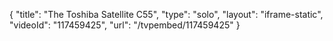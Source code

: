 {
    "title": "The Toshiba Satellite C55",
    "type": "solo",
    "layout": "iframe-static",
    "videoId": "117459425",
    "url": "\/tvpembed\/117459425"
}